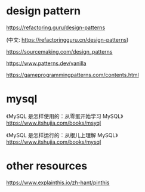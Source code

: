 # design pattern

https://refactoring.guru/design-patterns 

(中文: https://refactoringguru.cn/design-patterns)

https://sourcemaking.com/design_patterns

https://www.patterns.dev/vanilla

https://gameprogrammingpatterns.com/contents.html

# mysql

《MySQL 是怎样使用的：从零蛋开始学习 MySQL》
https://www.itshujia.com/books/msyql

《MySQL 是怎样运行的：从根儿上理解 MySQL》
https://www.itshujia.com/books/mysql

# other resources
https://www.explainthis.io/zh-hant/pinthis
